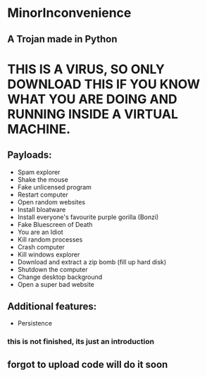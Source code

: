 # MinorInconvenience
## A Trojan made in Python
# THIS IS A VIRUS, SO ONLY DOWNLOAD THIS IF YOU KNOW WHAT YOU ARE DOING AND RUNNING INSIDE A VIRTUAL MACHINE.
## Payloads:
- Spam explorer
- Shake the mouse
- Fake unlicensed program
- Restart computer
- Open random websites
- Install bloatware
- Install everyone's favourite purple gorilla (Bonzi)
- Fake Bluescreen of Death
- You are an Idiot
- Kill random processes
- Crash computer
- Kill windows explorer
- Download and extract a zip bomb (fill up hard disk)
- Shutdown the computer
- Change desktop background
- Open a super bad website
## Additional features:
- Persistence

### this is not finished, its just an introduction
## forgot to upload code will do it soon
